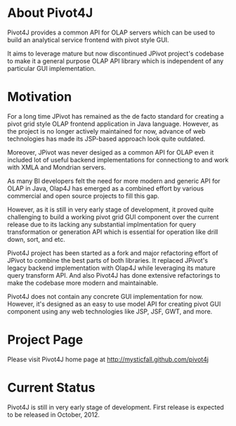 About Pivot4J
=======

Pivot4J provides a common API for OLAP servers which can be used to build an analytical service frontend with pivot style GUI.

It aims to leverage mature but now discontinued JPivot project's codebase to make it a general purpose OLAP API library which is independent of any particular GUI implementation.

Motivation
=======

For a long time JPivot has remained as the de facto standard for creating a pivot grid style OLAP frontend application in Java language. However, as the project is no longer actively maintained for now, advance of web technologies has made its JSP-based approach look quite outdated.

Moreover, JPivot was never desiged as a common API for OLAP even it included lot of useful backend implementations for connectiong to and work with XMLA and Mondrian servers.

As many BI developers felt the need for more modern and generic API for OLAP in Java, Olap4J has emerged as a combined effort by various commercial and open source projects to fill this gap.

However, as it is still in very early stage of development, it proved quite challenging to build a working pivot grid GUI component over the current release due to its lacking any substantial implmentation for query transformation or generation API which is essential for operation like drill down, sort, and etc.

Pivot4J project has been started as a fork and major refactoring effort of JPivot to combine the best parts of both libraries. It replaced JPivot's legacy backend implementation with Olap4J while leveraging its mature query transform API. And also Pivot4J has done extensive refactorings to make the codebase more modern and maintainable.

Pivot4J does not contain any concrete GUI implementation for now. However, it's designed as an easy to use model API for creating pivot GUI component using any web technologies like JSP, JSF, GWT, and more.

Project Page
=======

Please visit Pivot4J home page at http://mysticfall.github.com/pivot4j

Current Status
=======

Pivot4J is still in very early stage of development. First release is expected to be released in October, 2012.